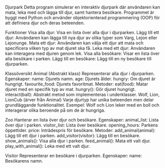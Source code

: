 Djurpark
Detta program simulerar en interaktiv djurpark där användaren kan mata, leka med och lägga till djur, samt hantera besökare. Programmet är byggt med Python och använder objektorienterad programmering (OOP) för att definiera djur och deras beteenden.

Funktioner
Visa alla djur: Visa en lista över alla djur i djurparken.
Lägg till ett djur: Användaren kan lägga till nya djur av olika typer som Varg, Lejon eller Lejonunge.
Mata ett djur: Användaren kan välja ett djur att mata och specificera vilken typ av mat djuret ska få.
Leka med ett djur: Användaren kan interagera med djuren genom lek.
Visa alla besökare: Visar en lista över alla besökare i parken.
Lägg till en besökare: Lägg till en ny besökare till djurparken.

Klassöversikt
Animal (Abstrakt klass)
Representerar alla djur i djurparken.
Egenskaper:
name: Djurets namn.
age: Djurets ålder.
hungry: Om djuret är hungrigt.
favourite_food: Djurets favoritmat.
Metoder:
eat(food): Matar djuret med en specifik typ av mat.
hungry(): Gör djuret hungrigt.
interact(ball): Abstrakt metod som implementeras i underklasser.
Wolf, Lion, LionCub (ärver från Animal)
Varje djurtyp har unika beteenden men delar grundläggande funktionalitet.
Exempel: Wolf och Lion leker med en boll och interagerar olika beroende på om de är hungriga.

Zoo
Hanterar en lista över djur och besökare.
Egenskaper:
animal_list: Lista över djur i parken.
visitor_list: Lista över besökare.
opening_hours: Parkens öppettider.
price: Inträdespris för besökare.
Metoder:
add_animal(animal): Lägg till ett djur i parken.
add_visitor(visitor): Lägg till en besökare.
show_animals(): Visa alla djur i parken.
feed_animal(): Mata ett valt djur.
play_with_animal(): Leka med ett valt djur.

Visitor
Representerar en besökare i djurparken.
Egenskaper:
name: Besökarens namn.

